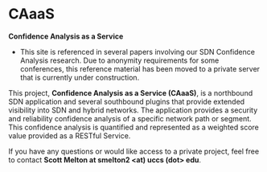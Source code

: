 # CAaaS
<b>Confidence Analysis as a Service</b>

* This site is referenced in several papers involving our SDN Confidence Analysis research.  Due to anonymity requirements for some conferences, this reference material has been moved to a private server that is currently under construction.

This project, <b>Confidence Analysis as a Service (CAaaS)</b>, is a northbound SDN application and several southbound plugins that provide
extended visibility into SDN and hybrid networks.  The application provides a security and reliability confidence analysis of a specific network path or segment.  This confidence analysis is quantified and represented as a weighted score value provided as a RESTful Service.

If you have any questions or would like access to a private project, feel free to contact <b>Scott Melton at smelton2 <at) uccs (dot> edu</b>.
